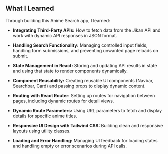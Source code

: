 ## What I Learned

Through building this Anime Search app, I learned:

* **Integrating Third-Party APIs:**
  How to fetch data from the Jikan API and work with dynamic API responses in JSON format.

* **Handling Search Functionality:**
  Managing controlled input fields, handling form submissions, and preventing unwanted page reloads on submit.

* **State Management in React:**
  Storing and updating API results in state and using that state to render components dynamically.

* **Component Reusability:**
  Creating reusable UI components (Navbar, Searchbar, Card) and passing props to display dynamic content.

* **Routing with React Router:**
  Setting up routes for navigation between pages, including dynamic routes for detail views.

* **Dynamic Route Parameters:**
  Using URL parameters to fetch and display details for specific anime titles.

* **Responsive UI Design with Tailwind CSS:**
  Building clean and responsive layouts using utility classes.

* **Loading and Error Handling:**
  Managing UI feedback for loading states and handling empty or error scenarios during API calls.
